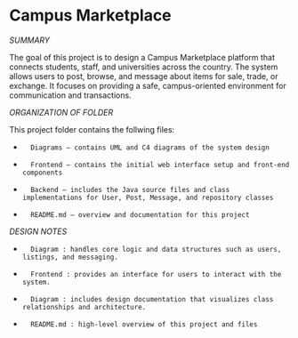 # Campus Marketplace


_SUMMARY_

The goal of this project is to design a Campus Marketplace platform that connects students, staff, and universities across the country.
The system allows users to post, browse, and message about items for sale, trade, or exchange.
It focuses on providing a safe, campus-oriented environment for communication and transactions.


_ORGANIZATION OF FOLDER_

This project folder contains the follwing files:
*       Diagrams – contains UML and C4 diagrams of the system design
*       Frontend – contains the initial web interface setup and front-end components
*       Backend – includes the Java source files and class implementations for User, Post, Message, and repository classes
*       README.md – overview and documentation for this project

_DESIGN NOTES_

*		Diagram : handles core logic and data structures such as users, listings, and messaging.
*		Frontend : provides an interface for users to interact with the system.
*		Diagram : includes design documentation that visualizes class relationships and architecture.
*		README.md : high-level overview of this project and files
